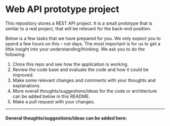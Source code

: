 # Web API prototype project
This repository stores a REST API project. It is a small prototype that is similar to a real project, that will be relevant for the back-end position.

Below is a few tasks that we have prepared for you. We only expect you to spend a few hours on this – not days. The most important is for us to get a little insight into your understanding/thinking. We ask you to do the following:

1. Clone this repo and see how the application is working.
2. Review the code base and evaluate the code and how it could be improved.
3. Make some relevant changes and comments with your thoughts and explanations.
4. More overall thoughts/suggestions/ideas for the code or architecture can be added below in this README.
5. Make a pull request with your changes.
----
#### General thoughts/suggestions/ideas can be added here:
